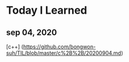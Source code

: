 # Today I Learned



## sep 04, 2020

[c++] (https://github.com/bongwon-suh/TIL/blob/master/c%2B%2B/20200904.md)



